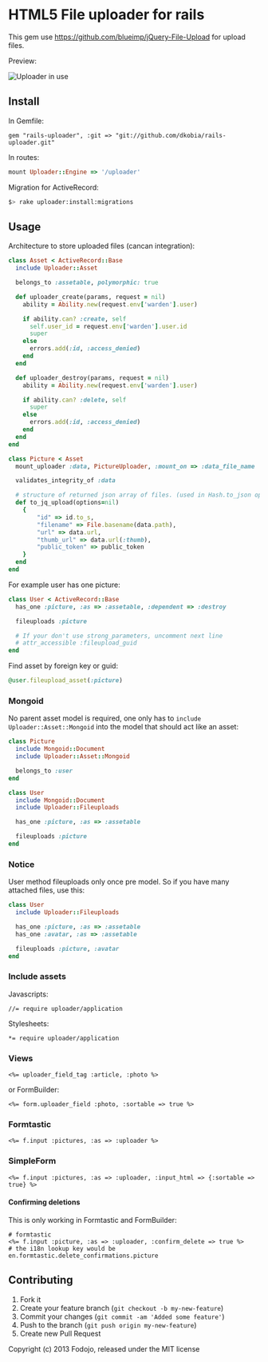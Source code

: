 # HTML5 File uploader for rails

This gem use https://github.com/blueimp/jQuery-File-Upload for upload files.

Preview:

![Uploader in use](http://img39.imageshack.us/img39/2206/railsuploader.png)

## Install

In Gemfile:

```
gem "rails-uploader", :git => "git://github.com/dkobia/rails-uploader.git"
```

In routes:

``` ruby
mount Uploader::Engine => '/uploader'
```

Migration for ActiveRecord:

```bash
$> rake uploader:install:migrations
```

## Usage

Architecture to store uploaded files (cancan integration):

``` ruby
class Asset < ActiveRecord::Base
  include Uploader::Asset

  belongs_to :assetable, polymorphic: true

  def uploader_create(params, request = nil)
    ability = Ability.new(request.env['warden'].user)

    if ability.can? :create, self
      self.user_id = request.env['warden'].user.id
      super
    else
      errors.add(:id, :access_denied)
    end
  end

  def uploader_destroy(params, request = nil)
    ability = Ability.new(request.env['warden'].user)

    if ability.can? :delete, self
      super
    else
      errors.add(:id, :access_denied)
    end
  end
end

class Picture < Asset
  mount_uploader :data, PictureUploader, :mount_on => :data_file_name

  validates_integrity_of :data

  # structure of returned json array of files. (used in Hash.to_json operation)
  def to_jq_upload(options=nil)
    {
        "id" => id.to_s,
        "filename" => File.basename(data.path),
        "url" => data.url,
        "thumb_url" => data.url(:thumb),
        "public_token" => public_token
    }
  end
end
```

For example user has one picture:

``` ruby
class User < ActiveRecord::Base
  has_one :picture, :as => :assetable, :dependent => :destroy

  fileuploads :picture

  # If your don't use strong_parameters, uncomment next line
  # attr_accessible :fileupload_guid
end
```

Find asset by foreign key or guid:

``` ruby
@user.fileupload_asset(:picture)
```

### Mongoid

No parent asset model is required, one only has to `include Uploader::Asset::Mongoid` into the
model that should act like an asset:

``` ruby
class Picture
  include Mongoid::Document
  include Uploader::Asset::Mongoid

  belongs_to :user
end

class User
  include Mongoid::Document
  include Uploader::Fileuploads

  has_one :picture, :as => :assetable

  fileuploads :picture
end
```

### Notice

User method fileuploads only once pre model. So if you have many attached files, use this:

``` ruby
class User
  include Uploader::Fileuploads

  has_one :picture, :as => :assetable
  has_one :avatar, :as => :assetable

  fileuploads :picture, :avatar
end
```


### Include assets

Javascripts:

```
//= require uploader/application
```

Stylesheets:

```
*= require uploader/application
```

### Views

```erb
<%= uploader_field_tag :article, :photo %>
```

or FormBuilder:

```erb
<%= form.uploader_field :photo, :sortable => true %>
```

### Formtastic

```erb
<%= f.input :pictures, :as => :uploader %>
```

### SimpleForm

```erb
<%= f.input :pictures, :as => :uploader, :input_html => {:sortable => true} %>
```

#### Confirming deletions

This is only working in Formtastic and FormBuilder:

``` erb
# formtastic
<%= f.input :picture, :as => :uploader, :confirm_delete => true %>
# the i18n lookup key would be en.formtastic.delete_confirmations.picture
```

## Contributing

1. Fork it
2. Create your feature branch (`git checkout -b my-new-feature`)
3. Commit your changes (`git commit -am 'Added some feature'`)
4. Push to the branch (`git push origin my-new-feature`)
5. Create new Pull Request

Copyright (c) 2013 Fodojo, released under the MIT license
